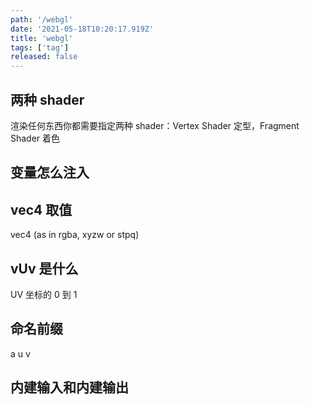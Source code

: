 ```yaml
---
path: '/webgl'
date: '2021-05-18T10:20:17.919Z'
title: 'webgl'
tags: ['tag']
released: false
---
```


## 两种 shader

渲染任何东西你都需要指定两种 shader：Vertex Shader 定型，Fragment Shader 着色

## 变量怎么注入

## vec4 取值

vec4 (as in rgba, xyzw or stpq)

## vUv 是什么

UV 坐标的 0 到 1

## 命名前缀

a u v

## 内建输入和内建输出